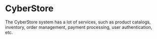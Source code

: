 # CyberStore
The CyberStore system has a lot of services, such as product catalogs, inventory, order management, payment processing, user authentication, etc.
